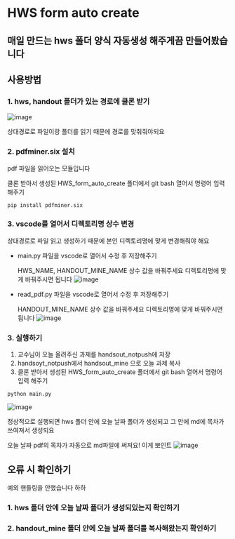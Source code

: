 # HWS form auto create



## 매일 만드는 hws 폴더 양식 자동생성 해주게끔 만들어봤습니다



## 사용방법

### 1. hws, handout 폴더가 있는 경로에 클론 받기
![image](https://user-images.githubusercontent.com/77478240/150665019-71236527-9148-4d38-bfbc-34bb61d39aca.png)

상대경로로 파일이랑 폴더를 읽기 때문에 경로를 맞춰줘야되요





### 2. pdfminer.six 설치

pdf 파일을 읽어오는 모듈입니다

클론 받아서 생성된 HWS_form_auto_create 폴더에서 git bash 열어서 명령어 입력 해주기

```
pip install pdfminer.six
```



### 3. vscode를 열어서 디렉토리명 상수 변경

상대경로로 파일 읽고 생성하기 때문에 본인 디렉토리명에 맞게 변경해줘야 해요

- main.py 파일을 vscode로 열어서 수정 후 저장해주기

  HWS_NAME, HANDOUT_MINE_NAME 상수 값을 바꿔주세요
  디렉토리명에 맞게 바꿔주시면 됩니다
  ![image](https://user-images.githubusercontent.com/77478240/150665037-08801fee-7858-4881-876a-80e44a15c388.png)


- read_pdf.py 파일을 vscode로 열어서 수정 후 저장해주기

  HANDOUT_MINE_NAME 상수 값을 바꿔주세요
  디렉토리명에 맞게 바꿔주시면 됩니다
  ![image](https://user-images.githubusercontent.com/77478240/150665073-8d83665e-d475-4168-840e-90b6fa38d35a.png)


### 3. 실행하기
  1. 교수님이 오늘 올려주신 과제를 handsout_notpush에 저장
  2. handsoyt_notpush에서 handsout_mine 으로 오늘 과제 복사
  3. 클론 받아서 생성된 HWS_form_auto_create 폴더에서 git bash 열어서 명령어 입력 해주기


  
  ```
  python main.py
  ```
  ![image](https://user-images.githubusercontent.com/77478240/150665256-fd5c7487-7977-4c0c-8f57-c6c261792797.png)

  정상적으로 실행되면 hws 폴더 안에 오늘 날짜 폴더가 생성되고 그 안에 md에 목차가 쓰여져서 생성되요
  
  오늘 날짜 pdf의 목차가 자동으로 md파일에 써져요! 이게 뽀인트
  ![image](https://user-images.githubusercontent.com/77478240/150665121-52a6ab64-9e44-4783-9aaa-e7b70e758e03.png)



## 오류 시 확인하기

예외 핸들링을 안했습니다 하하

### 1. hws 폴더 안에 오늘 날짜 폴더가 생성되있는지 확인하기

### 2. handout_mine 폴더 안에 오늘 날짜 폴더를 복사해왔는지 확인하기

